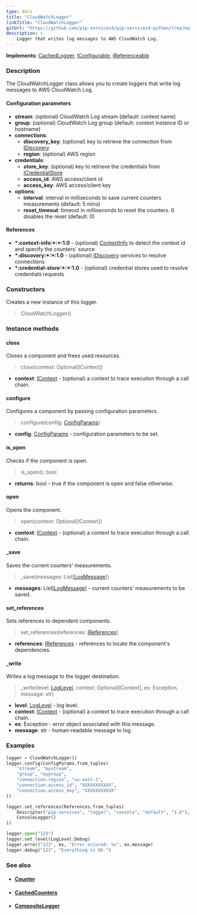 ```yaml
---
type: docs
title: "CloudWatchLogger"
linkTitle: "CloudWatchLogger"
gitUrl: "https://github.com/pip-services4/pip-services4-python/tree/main/pip-services4-aws-python"
description: >
    Logger that writes log messages to AWS CloudWatch Log.
---
```


**Implements**: [CachedLogger](../../../observability/log/cached_logger), [IConfigurable](../../../components/config/iconfigurable), [IReferenceable](../../../components/refer/ireferenceable)

### Description

The CloudWatchLogger class allows you to create loggers that write log messages to AWS CloudWatch Log.

#### Configuration parameters
 
- **stream**: (optional) CloudWatch Log stream (default: context name)
- **group**: (optional) CloudWatch Log group (default: context instance ID or hostname)
- **connections**:                   
    - **discovery_key**: (optional) key to retrieve the connection from [IDiscovery](../../../config/connect/idiscovery)
    - **region**: (optional) AWS region
- **credentials**:    
    - **store_key**: (optional) key to retrieve the credentials from [ICredentialStore](../../../config/auth/icredential_store)
    - **access_id**: AWS access/client id
    - **access_key**: AWS access/client key
 - **options**:
    - **interval**: interval in milliseconds to save current counters measurements (default: 5 mins)
    - **reset_timeout**: timeout in milliseconds to reset the counters. 0 disables the reset (default: 0)


#### References
- **\*:context-info:\*:\*:1.0** - (optional) [ContextInfo](../../../components/context/context_info) to detect the context id and specify the counters' source
- **\*:discovery:\*:\*:1.0** - (optional) [IDiscovery](../../../config/connect/idiscovery) services to resolve connections
- **\*:credential-store:\*:\*:1.0** - (optional) credential stores used to resolve credentials requests

### Constructors
Creates a new instance of this logger.

> CloudWatchLogger()


### Instance methods

#### close
Closes a component and frees used resources.

> close(context: Optional[IContext])

- **context**: [IContext](../../../components/context/icontext) - (optional) a context to trace execution through a call chain.

#### configure
Configures a component by passing configuration parameters.

> configure(config: [ConfigParams](../../../components/config/config_params))

- **config**: [ConfigParams](../../../components/config/config_params) - configuration parameters to be set.


#### is_open
Checks if the component is open.

> is_open(): bool

- **returns**: bool - true if the component is open and false otherwise.

#### open
Opens the component.

> open(context: Optional[IContext])

- **context**: [IContext](../../../components/context/icontext) - (optional) a context to trace execution through a call chain.

#### _save
Saves the current counters' measurements.

> _save(messages: List[[LogMessage](../../../observability/log/log_message)]) 

- **messages**: List[[LogMessage](../../../observability/log/log_message)] - current counters' measurements to be saved.

#### set_references
Sets references to dependent components.

> set_references(references: [IReferences](../../../components/refer/ireferences))

- **references**: [IReferences](../../../components/refer/ireferences) - references to locate the component's dependencies.

#### _write
Writes a log message to the logger destination.

> _write(level: [LogLevel](../../../observability/log/log_level), context: Optional[IContext], ex: Exception, message: str)

- **level**: [LogLevel](../../../observability/log/log_level) - log level.
- **context**: [IContext](../../../components/context/icontext) - (optional) a context to trace execution through a call chain.
- **ex**: Exception - error object associated with this message.
- **message**: str - human-readable message to log.



### Examples

```python
logger = CloudWatchLogger()
logger.config(ConfigParams.from_tuples(
    "stream", "mystream",
    "group", "mygroup",
    "connection.region", "us-east-1",
    "connection.access_id", "XXXXXXXXXXX",
    "connection.access_key", "XXXXXXXXXXX"
))

logger.set_references(References.from_tuples(
    Descriptor("pip-services", "logger", "console", "default", "1.0"),
    ConsoleLogger()
))

logger.open("123")
logger.set_level(LogLevel.Debug)
logger.error("123", ex, "Error occured: %s", ex.message)
logger.debug("123", "Everything is OK.")
```

### See also
- #### [Counter](../../../observability/count/counter)
- #### [CachedCounters](../../../observability/log/composite_logger)
- #### [CompositeLogger](../../../observability/log/composite_logger) 
